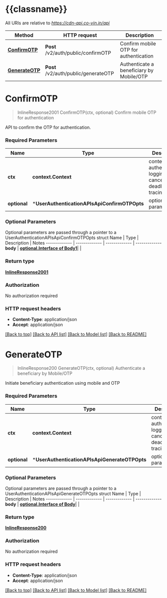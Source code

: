 # {{classname}}

All URIs are relative to *https://cdn-api.co-vin.in/api*

Method | HTTP request | Description
------------- | ------------- | -------------
[**ConfirmOTP**](UserAuthenticationAPIsApi.md#ConfirmOTP) | **Post** /v2/auth/public/confirmOTP | Confirm mobile OTP for authentication
[**GenerateOTP**](UserAuthenticationAPIsApi.md#GenerateOTP) | **Post** /v2/auth/public/generateOTP | Authenticate a beneficiary by Mobile/OTP

# **ConfirmOTP**
> InlineResponse2001 ConfirmOTP(ctx, optional)
Confirm mobile OTP for authentication

API to confirm the OTP for authentication.

### Required Parameters

Name | Type | Description  | Notes
------------- | ------------- | ------------- | -------------
 **ctx** | **context.Context** | context for authentication, logging, cancellation, deadlines, tracing, etc.
 **optional** | ***UserAuthenticationAPIsApiConfirmOTPOpts** | optional parameters | nil if no parameters

### Optional Parameters
Optional parameters are passed through a pointer to a UserAuthenticationAPIsApiConfirmOTPOpts struct
Name | Type | Description  | Notes
------------- | ------------- | ------------- | -------------
 **body** | [**optional.Interface of Body1**](Body1.md)|  | 

### Return type

[**InlineResponse2001**](inline_response_200_1.md)

### Authorization

No authorization required

### HTTP request headers

 - **Content-Type**: application/json
 - **Accept**: application/json

[[Back to top]](#) [[Back to API list]](../README.md#documentation-for-api-endpoints) [[Back to Model list]](../README.md#documentation-for-models) [[Back to README]](../README.md)

# **GenerateOTP**
> InlineResponse200 GenerateOTP(ctx, optional)
Authenticate a beneficiary by Mobile/OTP

Initiate beneficiary authentication using mobile and OTP

### Required Parameters

Name | Type | Description  | Notes
------------- | ------------- | ------------- | -------------
 **ctx** | **context.Context** | context for authentication, logging, cancellation, deadlines, tracing, etc.
 **optional** | ***UserAuthenticationAPIsApiGenerateOTPOpts** | optional parameters | nil if no parameters

### Optional Parameters
Optional parameters are passed through a pointer to a UserAuthenticationAPIsApiGenerateOTPOpts struct
Name | Type | Description  | Notes
------------- | ------------- | ------------- | -------------
 **body** | [**optional.Interface of Body**](Body.md)|  | 

### Return type

[**InlineResponse200**](inline_response_200.md)

### Authorization

No authorization required

### HTTP request headers

 - **Content-Type**: application/json
 - **Accept**: application/json

[[Back to top]](#) [[Back to API list]](../README.md#documentation-for-api-endpoints) [[Back to Model list]](../README.md#documentation-for-models) [[Back to README]](../README.md)


